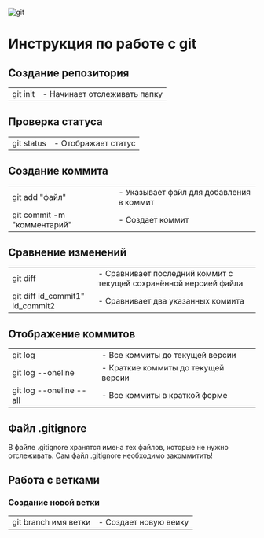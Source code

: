 ![git](gitLogo.png)

# Инструкция по работе с git

## Создание репозитория
|||
|-|-|
|git init|- Начинает отслеживать папку|

## Проверка статуса
|||
|-|-|
|git status|- Отображает статус|

## Создание коммита
|||
|-|-|
|git add "файл"|- Указывает файл для добавления в коммит|
|git commit -m "комментарий"|- Создает коммит|


## Сравнение изменений
|||
|-|-|
|git diff|- Сравнивает последний коммит с текущей сохранённой версией файла|
|git diff id_commit1" id_commit2|- Сравнивает два указанных комиита|

## Отображение коммитов
|||
|-|-|
|git log|- Все коммиты до текущей версии|
|git log --oneline|- Краткие коммиты до текущей версии|
|git log --oneline --all|- Все коммиты в краткой форме|

## Файл .gitignore

В файле .gitignore хранятся имена тех файлов, которые не нужно отслеживать. Сам  файл .gitignore необходимо закоммитить!

## Работа с ветками

### Создание новой ветки
|||
|-|-|
|git branch имя ветки|- Создает новую веику|
